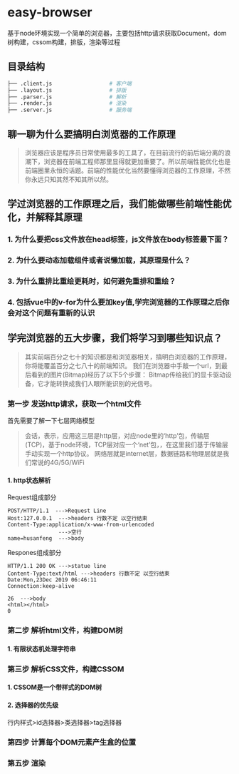 # easy-browser
基于node环境实现一个简单的浏览器，主要包括http请求获取Document，dom树构建，cssom构建，排版，渲染等过程

## 目录结构

``` bash
├── .client.js                  # 客户端
├── .layout.js                  # 排版
├── .parser.js                  # 解析
├── .render.js                  # 渲染
├── .server.js                  # 服务端
```
## 聊一聊为什么要搞明白浏览器的工作原理
> 浏览器应该是程序员日常使用最多的工具了，在目前流行的前后端分离的浪潮下，浏览器在前端工程师那里显得就更加重要了。所以前端性能优化也是前端圈里永恒的话题。前端的性能优化当然要懂得浏览器的工作原理，不然你永远只知其然不知其所以然。

## 学过浏览器的工作原理之后，我们能做哪些前端性能优化，并解释其原理
### 1. 为什么要把css文件放在head标签，js文件放在body标签最下面？
### 2. 为什么要动态加载组件或者说懒加载，其原理是什么？
### 3. 为什么重排比重绘更耗时，如何避免重排和重绘？
### 4. 包括vue中的v-for为什么要加key值,学完浏览器的工作原理之后你会对这个问题有重新的认识

## 学完浏览器的五大步骤，我们将学习到哪些知识点？
>其实前端百分之七十的知识都是和浏览器相关，搞明白浏览器的工作原理，你将能覆盖百分之七八十的前端知识。
我们在浏览器中手敲一个url，到最后看到的图片(Bitmap)经历了以下5个步骤：
>Bitmap传给我们的显卡驱动设备，它才能转换成我们人眼所能识别的光信号。
### 第一步 发送http请求，获取一个html文件
首先需要了解一下七层网络模型
>会话，表示，应用这三层是http层，对应node里的‘http’包，传输层(TCP)，基于node环境，TCP层对应一个‘net’包，，在这里我们基于传输层手动实现一个http协议。
网络层就是internet层，数据链路和物理层就是我们常说的4G/5G/WiFi
#### 1. http状态解析
Request组成部分
```
POST/HTTP/1.1  --->Request Line
Host:127.0.0.1  --->headers 行数不定 以空行结束
Content-Type:application/x-www-from-urlencoded
                --->空行
name=husanfeng  --->body
```
Respones组成部分
```
HTTP/1.1 200 OK --->statue line
Content-Type:text/html --->headers 行数不定 以空行结束
Date:Mon,23Dec 2019 06:46:11
Connection:keep-alive

26  --->body
<html></html>
0
```

### 第二步 解析html文件，构建DOM树
#### 1. 有限状态机处理字符串

### 第三步 解析CSS文件，构建CSSOM
#### 1. CSSOM是一个带样式的DOM树
#### 2. 选择器的优先级
行内样式>id选择器>类选择器>tag选择器

### 第四步 计算每个DOM元素产生盒的位置

### 第五步 渲染
